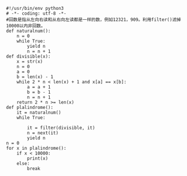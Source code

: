 


    #!/usr/bin/env python3
    # -*- coding: utf-8 -*-
    #回数是指从左向右读和从右向左读都是一样的数，例如12321，909。利用filter()滤掉10000以内非回数。
    def naturalnum():
        n = 0
        while True:
            yield n
            n = n + 1
    def divisible(x):
        x = str(x)
        n = 0
        a = 0
        b = len(x) - 1
        while 2 * n < len(x) + 1 and x[a] == x[b]:
            a = a + 1
            b = b - 1
            n = n + 1
        return 2 * n >= len(x)
    def plalindrome():
        it = naturalnum()
        while True:
    
            it = filter(divisible, it)
            n = next(it)
            yield n
    n = 0
    for x in plalindrome():
        if x < 10000:
            print(x)
        else:
            break